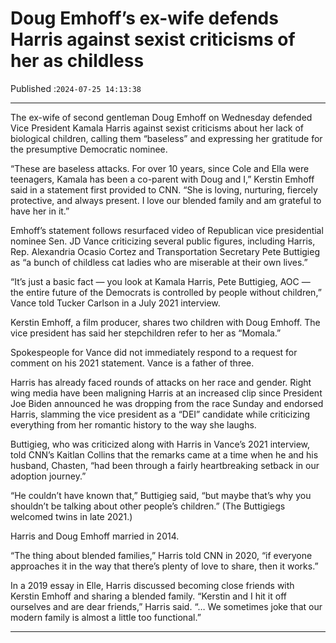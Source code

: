 # Doug Emhoff’s ex-wife defends Harris against sexist criticisms of her as childless

Published :`2024-07-25 14:13:38`

---

The ex-wife of second gentleman Doug Emhoff on Wednesday defended Vice President Kamala Harris against sexist criticisms about her lack of biological children, calling them “baseless” and expressing her gratitude for the presumptive Democratic nominee.

“These are baseless attacks. For over 10 years, since Cole and Ella were teenagers, Kamala has been a co-parent with Doug and I,” Kerstin Emhoff said in a statement first provided to CNN. “She is loving, nurturing, fiercely protective, and always present. I love our blended family and am grateful to have her in it.”

Emhoff’s statement follows resurfaced video of Republican vice presidential nominee Sen. JD Vance criticizing several public figures, including Harris, Rep. Alexandria Ocasio Cortez and Transportation Secretary Pete Buttigieg as “a bunch of childless cat ladies who are miserable at their own lives.”

“It’s just a basic fact — you look at Kamala Harris, Pete Buttigieg, AOC — the entire future of the Democrats is controlled by people without children,” Vance told Tucker Carlson in a July 2021 interview.

Kerstin Emhoff, a film producer, shares two children with Doug Emhoff. The vice president has said her stepchildren refer to her as “Momala.”

Spokespeople for Vance did not immediately respond to a request for comment on his 2021 statement. Vance is a father of three.

Harris has already faced rounds of attacks on her race and gender. Right wing media have been maligning Harris at an increased clip since President Joe Biden announced he was dropping from the race Sunday and endorsed Harris, slamming the vice president as a “DEI” candidate while criticizing everything from her romantic history to the way she laughs.

Buttigieg, who was criticized along with Harris in Vance’s 2021 interview, told CNN’s Kaitlan Collins that the remarks came at a time when he and his husband, Chasten, “had been through a fairly heartbreaking setback in our adoption journey.”

“He couldn’t have known that,” Buttigieg said, “but maybe that’s why you shouldn’t be talking about other people’s children.” (The Buttigiegs welcomed twins in late 2021.)

Harris and Doug Emhoff married in 2014.

“The thing about blended families,” Harris told CNN in 2020, “if everyone approaches it in the way that there’s plenty of love to share, then it works.”

In a 2019 essay in Elle, Harris discussed becoming close friends with Kerstin Emhoff and sharing a blended family. “Kerstin and I hit it off ourselves and are dear friends,” Harris said. “… We sometimes joke that our modern family is almost a little too functional.”

---

